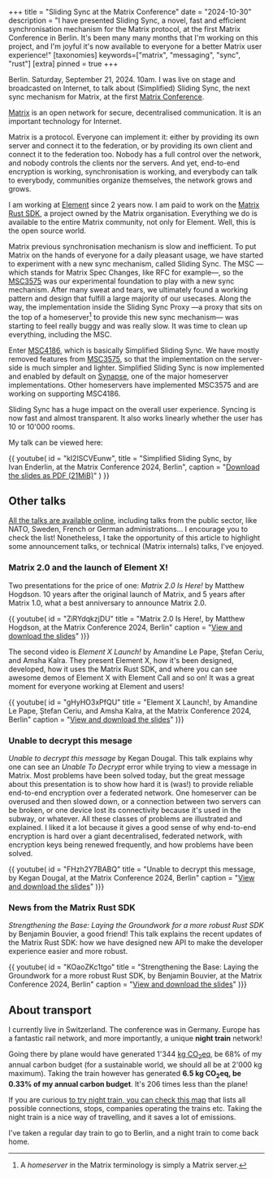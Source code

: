 +++
title = "Sliding Sync at the Matrix Conference"
date = "2024-10-30"
description = "I have presented Sliding Sync, a novel, fast and efficient synchronisation mechanism for the Matrix protocol, at the first Matrix Conference in Berlin. It's been many many months that I'm working on this project, and I'm joyful it's now available to everyone for a better Matrix user experience!"
[taxonomies]
keywords=["matrix", "messaging", "sync", "rust"]
[extra]
pinned = true
+++

Berlin. <time datetime="2024-09-21 10:00">Saturday, September 21, 2024.
10am</time>. I was live on stage and broadcasted on Internet, to talk about
(Simplified) Sliding Sync, the next sync mechanism for Matrix, at the first
[Matrix Conference].

[Matrix] is an open network for secure, decentralised communication. It is an
important technology for Internet.

Matrix is a protocol. Everyone can implement it: either by providing its own
server and connect it to the federation, or by providing its own client and
connect it to the federation too. Nobody has a full control over the network,
and nobody controls the clients nor the servers. And yet, end-to-end encryption
is working, synchronisation is working, and everybody can talk to everybody,
communities organize themselves, the network grows and grows.

I am working at [Element] since 2 years now. I am paid to work on the [Matrix
Rust SDK], a project owned by the Matrix organisation. Everything we do is
available to the entire Matrix community, not only for Element. Well, this is
the open source world.

Matrix previous synchronisation mechanism is slow and inefficient. To put
Matrix on the hands of everyone for a daily pleasant usage, we have started
to experiment with a new sync mechanism, called Sliding Sync. The MSC —which
stands for Matrix Spec Changes, like RFC for example—, so the [MSC3575] was
our experimental foundation to play with a new sync mechanism. After many sweat
and tears, we ultimately found a working pattern and design that fulfill a
large majority of our usecases. Along the way, the implementation inside the
Sliding Sync Proxy —a proxy that sits on the top of a homeserver[^1] to provide
this new sync mechanism— was starting to feel really buggy and was really slow.
It was time to clean up everything, including the MSC.

Enter [MSC4186], which is basically Simplified Sliding Sync. We have mostly
removed features from [MSC3575], so that the implementation on the server-side
is much simpler and lighter. Simplified Sliding Sync is now implemented and
enabled by default on [Synapse], one of the major homeserver implementations.
Other homeservers have implemented MSC3575 and are working on supporting
MSC4186.

Sliding Sync has a huge impact on the overall user experience. Syncing is now
fast and almost transparent. It also works linearly whether the user has 10
or 10'000 rooms.

My talk can be viewed here:

{{ youtube(
  id = "kI2lSCVEunw",
  title = "Simplified Sliding Sync, by Ivan Enderlin, at the Matrix Conference 2024, Berlin",
  caption = "[Download the slides as PDF (21MiB)](./slides.pdf)"
) }}

<h2>Other talks</h2>

[All the talks are available online][watch], including talks from the public
sector, like NATO, Sweden, French or German administrations… I encourage you to
check the list! Nonetheless, I take the opportunity of this article to highlight
some announcement talks, or technical (Matrix internals) talks, I've enjoyed.

<h3>Matrix 2.0 and the launch of Element X!</h3>

Two presentations for the price of one: <cite>Matrix 2.0 Is Here!</cite> by
Matthew Hogdson. 10 years after the original launch of Matrix, and 5 years after
Matrix 1.0, what a best anniversary to announce Matrix 2.0.

{{ youtube(
  id = "ZiRYdqkzjDU"
  title = "Matrix 2.0 Is Here!, by Matthew Hogdson, at the Matrix Conference 2024, Berlin"
  caption = "[View and download the slides](https://2024.matrix.org/documents/talk_slides/LAB3%202024-09-20%2010_15%20Matthew%20-%20Matrix%202.0%20is%20Here_%20The%20Matrix%20Conference%20Keynote.pdf)"
)}}


The second video is <cite>Element X Launch!</cite> by Amandine Le Pape, Ștefan
Ceriu, and Amsha Kalra. They present Element X, how it's been designed,
developed, how it uses the Matrix Rust SDK, and where you can see awesome demos
of Element X with Element Call and so on! It was a great moment for everyone
working at Element and users!

{{ youtube(
  id = "gHyHO3xPfQU"
  title = "Element X Launch!, by Amandine Le Pape, Ștefan Ceriu, and Amsha Kalra, at the Matrix Conference 2024, Berlin"
  caption = "[View and download the slides](https://2024.matrix.org/documents/talk_slides/LAB3%202024-09-20%2017_45%20Amandine%20Le%20Pape,%20Amsha%20Kalra,%20Stefan%20Ceriu%20-%20Element%20X%20Launch%20Complete%20Presentation.pdf)"
)}}

<h3>Unable to decrypt this mesage</h3>

<cite>Unable to decrypt this message</cite> by Kegan Dougal. This talk explains
why one can see an _Unable To Decrypt_ error while trying to view a message in
Matrix. Most problems have been solved today, but the great message about this
presentation is to show how hard it is (was!) to provide reliable end-to-end
encryption over a federated network. One homeserver can be overused and then
slowed down, or a connection between two servers can be broken, or one device
lost its connectivity because it's used in the subway, or whatever. All these
classes of problems are illustrated and explained. I liked it a lot because it
gives a good sense of why end-to-end encryption is hard over a giant
decentralised, federated network, with encryption keys being renewed frequently,
and how problems have been solved.

{{ youtube(
  id = "FHzh2Y7BABQ"
  title = "Unable to decrypt this message, by Kegan Dougal, at the Matrix Conference 2024, Berlin"
  caption = "[View and download the slides](https://2024.matrix.org/documents/talk_slides/LAB4%202024-09-21%2014_30%20Kegan%20Dougal%20-%20Unable%20to%20decrypt%20this%20message.pdf)"
)}}

<h3>News from the Matrix Rust SDK</h3>

<cite>Strengthening the Base: Laying the Groundwork for a more robust Rust
SDK</cite> by Benjamin Bouvier, a good friend! This talk explains the recent
updates of the Matrix Rust SDK: how we have designed new API to make the
developer experience easier and more robust.

{{ youtube(
  id = "KOaoZKc1tgo"
  title = "Strengthening the Base: Laying the Groundwork for a more robust Rust SDK, by Benjamin Bouvier, at the Matrix Conference 2024, Berlin"
  caption = "[View and download the slides](https://2024.matrix.org/documents/talk_slides/LAB3%202024-09-20%2011_15%20Benjamin%20Bouvier%20-%20Rust%20SDK%20Foundation.pdf)"
)}}

<h2>About transport</h2>

I currently live in Switzerland. The conference was in Germany. Europe has a
fantastic rail network, and more importantly, a unique **night train** network!

Going there by plane would have generated 1'344 [kg CO<sub>2</sub>eq][co2eq],
be 68% of my annual carbon budget (for a sustainable world, we should all be at
2'000 kg maximum). Taking the train however has generated
**6.5 kg CO<sub>2</sub>eq, be 0.33% of my annual carbon budget**. It's 206 times
less than the plane!

If you are curious [to try night train, you can check this map][night-train]
that lists all possible connections, stops, companies operating the trains
etc. Taking the night train is a nice way of travelling, and it saves a lot
of emissions.

I've taken a regular day train to go to Berlin, and a night train to come back
home.


[^1]: A _homeserver_ in the Matrix terminology is simply a Matrix server.

[Matrix Conference]: https://2024.matrix.org/
[Matrix]: https://matrix.org/
[Matrix Rust SDK]: https://github.com/matrix-org/matrix-rust-sdk/
[Element]: https://element.io/
[MSC3575]: https://github.com/matrix-org/matrix-spec-proposals/blob/kegan/sync-v3/proposals/3575-sync.md
[MSC4186]: https://github.com/matrix-org/matrix-spec-proposals/blob/erikj/sss/proposals/4186-simplified-sliding-sync.md
[Synapse]: https://github.com/element-hq/synapse/
[watch]: https://2024.matrix.org/watch/
[co2eq]: https://en.wikipedia.org/wiki/Global_warming_potential
[night-train]: https://back-on-track.eu/night-train-map/
